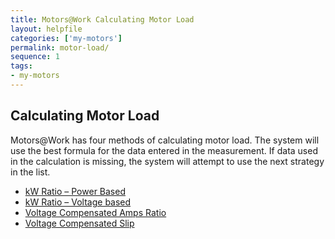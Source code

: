 ```yaml
---
title: Motors@Work Calculating Motor Load
layout: helpfile
categories: ['my-motors']
permalink: motor-load/
sequence: 1
tags:
- my-motors
---
```

## Calculating Motor Load

Motors@Work has four methods of calculating motor load.  The system will use the best
formula for the data entered in the measurement.  If data used in the calculation is
missing, the system will attempt to use the next strategy in the list.

- [kW Ratio – Power Based](/kw-ratio-power-based)
- [kW Ratio – Voltage based](/kw-ratio-voltage-based)
- [Voltage Compensated Amps Ratio](/voltage-compensated-amps-ratio)
- [Voltage Compensated Slip](/voltage-compensated-slip)
